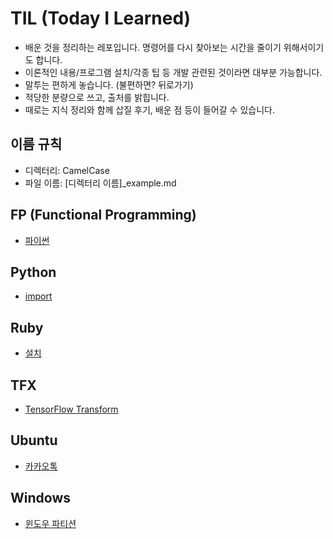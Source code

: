 # TIL (Today I Learned)

- 배운 것을 정리하는 레포입니다. 명령어를 다시 찾아보는 시간을 줄이기 위해서이기도 합니다.
- 이론적인 내용/프로그램 설치/각종 팁 등 개발 관련된 것이라면 대부분 가능합니다.
- 말투는 편하게 놓습니다. (불편하면? 뒤로가기)
- 적당한 분량으로 쓰고, 출처를 밝힙니다.
- 때로는 지식 정리와 함께 삽질 후기, 배운 점 등이 들어갈 수 있습니다.

## 이름 규칙

- 디렉터리: CamelCase
- 파일 이름: [디렉터리 이름]_example.md

## FP (Functional Programming)
- [파이썬](./FP/fp_python.md)

## Python

- [import](./Python/python_import.md)

## Ruby

- [설치](./Ruby/ruby_install.md)

## TFX

- [TensorFlow Transform](./TFX/tfx_tensorflow_transform)

## Ubuntu

- [카카오톡](./Ubuntu/ubuntu_kakaotalk.md)

## Windows

- [윈도우 파티션](./Windows/windows_partition.md)

